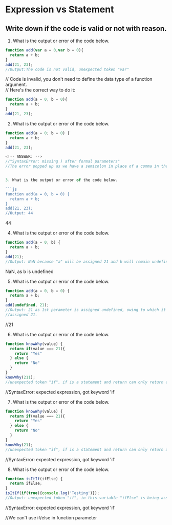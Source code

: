 # Expression vs Statement

## Write down if the code is valid or not with reason.

1. What is the output or error of the code below.

```js
function add(var a = 0,var b = 0){
  return a + b;
}
add(21, 23);
//Output:The code is not valid, unexpected token "var"
```
<!-- ANSWER: -->
// Code is invalid, you don't need to define the data type of a function argument.    
// Here's the correct way to do it:
```js
function add(a = 0, b = 0){
  return a + b;
}
add(21, 23);
```

2. What is the output or error of the code below.

```js
function add(a = 0; b = 0) {
  return a + b;
}
add(21, 23);

<!-- ANSWER: -->
//"SyntaxError: missing ) after formal parameters"
//The error popped up as we have a semicolon in place of a comma in the first line


3. What is the output or error of the code below.

```js
function add(a = 0, b = 0) {
  return a + b;
}
add(21, 23);
//Output: 44
```
<!-- ANSWER: -->
44

4. What is the output or error of the code below.

```js
function add(a = 0, b) {
  return a + b;
}
add(21); 
//Output: NaN because "a" will be assigned 21 and b will remain undefined. The addition of them would result to NaN
```
<!-- ANSWER: -->
NaN, as b is undefined 


5. What is the output or error of the code below.

```js
function add(a = 0, b = 0) {
  return a + b;
}
add(undefined, 21);
//Output: 21 as 1st parameter is assigned undefined, owing to which it will take the default parameter that is 0 and b gets 
//assigned 21.
```
<!-- ANSWER: -->
//21


6. What is the output or error of the code below.

```js
function knowWhy(value) {
  return if(value === 21){
    return "Yes"
  } else {
    return "No"
  }
}
knowWhy(211);
//unexpected token "if", if is a statement and return can only return a value, a variable or an evaluation of expression(i.e. value)
```
<!-- ANSWER: -->
//SyntaxError: expected expression, got keyword 'if'


7. What is the output or error of the code below.

```js
function knowWhy(value) {
  return if(value === 21){
    return "Yes"
  } else {
    return "No"
  }
}
knowWhy(21);
//unexpected token "if", if is a statement and return can only return a value, a variable or an evaluation of expression(i.e. value)
```
<!-- ANSWER: -->
//SyntaxError: expected expression, got keyword 'if'





8. What is the output or error of the code below.

```js
function isItIf(ifElse) {
  return ifElse;
}
isItIf(if(true){console.log('Testing')});
//Output: unexpected token "if", in this variable "ifElse" is being assigned a statement, a variable can only be assigned with value or expression and not a statement.
```
<!-- ANSWER: -->
//SyntaxError: expected expression, got keyword 'if'

//We can't use if/else in function parameter 


